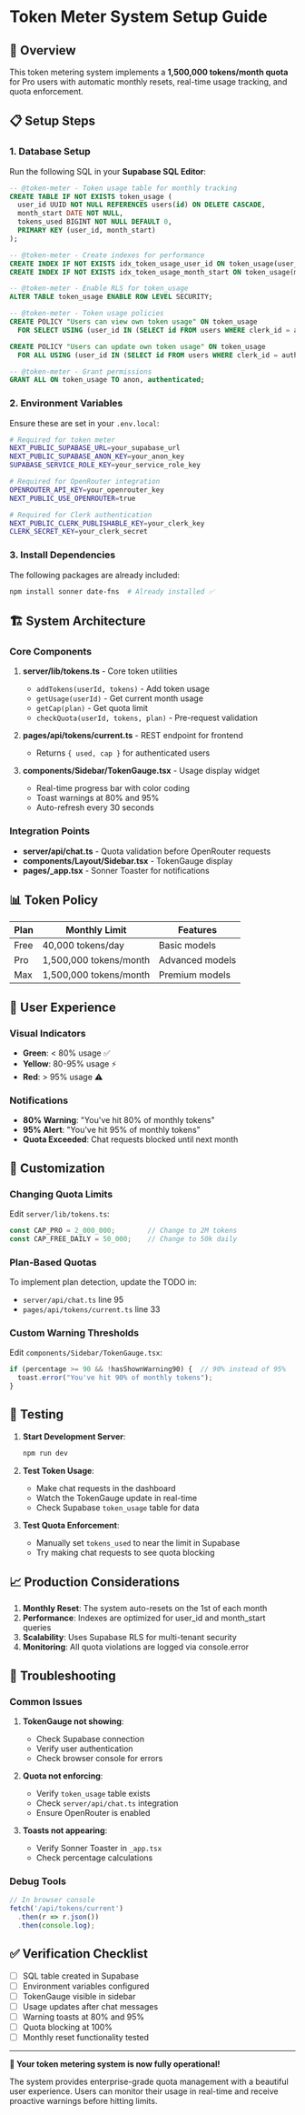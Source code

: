 # Token Meter System Setup Guide

## 🎯 Overview

This token metering system implements a **1,500,000 tokens/month quota** for Pro users with automatic monthly resets, real-time usage tracking, and quota enforcement.

## 📋 Setup Steps

### 1. Database Setup

Run the following SQL in your **Supabase SQL Editor**:

```sql
-- @token-meter - Token usage table for monthly tracking
CREATE TABLE IF NOT EXISTS token_usage (
  user_id UUID NOT NULL REFERENCES users(id) ON DELETE CASCADE,
  month_start DATE NOT NULL,
  tokens_used BIGINT NOT NULL DEFAULT 0,
  PRIMARY KEY (user_id, month_start)
);

-- @token-meter - Create indexes for performance
CREATE INDEX IF NOT EXISTS idx_token_usage_user_id ON token_usage(user_id);
CREATE INDEX IF NOT EXISTS idx_token_usage_month_start ON token_usage(month_start);

-- @token-meter - Enable RLS for token_usage
ALTER TABLE token_usage ENABLE ROW LEVEL SECURITY;

-- @token-meter - Token usage policies
CREATE POLICY "Users can view own token usage" ON token_usage
  FOR SELECT USING (user_id IN (SELECT id FROM users WHERE clerk_id = auth.jwt() ->> 'sub'));

CREATE POLICY "Users can update own token usage" ON token_usage
  FOR ALL USING (user_id IN (SELECT id FROM users WHERE clerk_id = auth.jwt() ->> 'sub'));

-- @token-meter - Grant permissions
GRANT ALL ON token_usage TO anon, authenticated;
```

### 2. Environment Variables

Ensure these are set in your `.env.local`:

```bash
# Required for token meter
NEXT_PUBLIC_SUPABASE_URL=your_supabase_url
NEXT_PUBLIC_SUPABASE_ANON_KEY=your_anon_key
SUPABASE_SERVICE_ROLE_KEY=your_service_role_key

# Required for OpenRouter integration
OPENROUTER_API_KEY=your_openrouter_key
NEXT_PUBLIC_USE_OPENROUTER=true

# Required for Clerk authentication
NEXT_PUBLIC_CLERK_PUBLISHABLE_KEY=your_clerk_key
CLERK_SECRET_KEY=your_clerk_secret
```

### 3. Install Dependencies

The following packages are already included:

```bash
npm install sonner date-fns  # Already installed ✅
```

## 🏗️ System Architecture

### Core Components

1. **server/lib/tokens.ts** - Core token utilities
   - `addTokens(userId, tokens)` - Add token usage
   - `getUsage(userId)` - Get current month usage  
   - `getCap(plan)` - Get quota limit
   - `checkQuota(userId, tokens, plan)` - Pre-request validation

2. **pages/api/tokens/current.ts** - REST endpoint for frontend
   - Returns `{ used, cap }` for authenticated users

3. **components/Sidebar/TokenGauge.tsx** - Usage display widget
   - Real-time progress bar with color coding
   - Toast warnings at 80% and 95%
   - Auto-refresh every 30 seconds

### Integration Points

- **server/api/chat.ts** - Quota validation before OpenRouter requests
- **components/Layout/Sidebar.tsx** - TokenGauge display
- **pages/_app.tsx** - Sonner Toaster for notifications

## 📊 Token Policy

| Plan | Monthly Limit | Features |
|------|--------------|----------|
| Free | 40,000 tokens/day | Basic models |
| Pro | 1,500,000 tokens/month | Advanced models |
| Max | 1,500,000 tokens/month | Premium models |

## 🎨 User Experience

### Visual Indicators
- **Green**: < 80% usage ✅
- **Yellow**: 80-95% usage ⚡
- **Red**: > 95% usage ⚠️

### Notifications
- **80% Warning**: "You've hit 80% of monthly tokens"
- **95% Alert**: "You've hit 95% of monthly tokens"
- **Quota Exceeded**: Chat requests blocked until next month

## 🔧 Customization

### Changing Quota Limits

Edit `server/lib/tokens.ts`:

```typescript
const CAP_PRO = 2_000_000;        // Change to 2M tokens
const CAP_FREE_DAILY = 50_000;    // Change to 50k daily
```

### Plan-Based Quotas

To implement plan detection, update the TODO in:
- `server/api/chat.ts` line 95
- `pages/api/tokens/current.ts` line 33

### Custom Warning Thresholds

Edit `components/Sidebar/TokenGauge.tsx`:

```typescript
if (percentage >= 90 && !hasShownWarning90) {  // 90% instead of 95%
  toast.error("You've hit 90% of monthly tokens");
}
```

## 🚀 Testing

1. **Start Development Server**:
   ```bash
   npm run dev
   ```

2. **Test Token Usage**:
   - Make chat requests in the dashboard
   - Watch the TokenGauge update in real-time
   - Check Supabase `token_usage` table for data

3. **Test Quota Enforcement**:
   - Manually set `tokens_used` to near the limit in Supabase
   - Try making chat requests to see quota blocking

## 📈 Production Considerations

1. **Monthly Reset**: The system auto-resets on the 1st of each month
2. **Performance**: Indexes are optimized for user_id and month_start queries  
3. **Scalability**: Uses Supabase RLS for multi-tenant security
4. **Monitoring**: All quota violations are logged via console.error

## 🐛 Troubleshooting

### Common Issues

1. **TokenGauge not showing**:
   - Check Supabase connection
   - Verify user authentication
   - Check browser console for errors

2. **Quota not enforcing**:
   - Verify `token_usage` table exists
   - Check `server/api/chat.ts` integration
   - Ensure OpenRouter is enabled

3. **Toasts not appearing**:
   - Verify Sonner Toaster in `_app.tsx`
   - Check percentage calculations

### Debug Tools

```typescript
// In browser console
fetch('/api/tokens/current')
  .then(r => r.json())
  .then(console.log);
```

## ✅ Verification Checklist

- [ ] SQL table created in Supabase
- [ ] Environment variables configured
- [ ] TokenGauge visible in sidebar
- [ ] Usage updates after chat messages
- [ ] Warning toasts at 80% and 95%
- [ ] Quota blocking at 100%
- [ ] Monthly reset functionality tested

---

**🎉 Your token metering system is now fully operational!**

The system provides enterprise-grade quota management with a beautiful user experience. Users can monitor their usage in real-time and receive proactive warnings before hitting limits. 